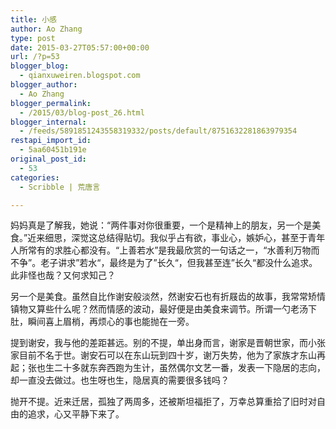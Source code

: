 ```yaml
---
title: 小感
author: Ao Zhang
type: post
date: 2015-03-27T05:57:00+00:00
url: /?p=53
blogger_blog:
  - qianxuweiren.blogspot.com
blogger_author:
  - Ao Zhang
blogger_permalink:
  - /2015/03/blog-post_26.html
blogger_internal:
  - /feeds/5891851243558319332/posts/default/8751632281863979354
restapi_import_id:
  - 5aa60451b191e
original_post_id:
  - 53
categories:
  - Scribble | 荒唐言

---
```

妈妈真是了解我，她说：“两件事对你很重要，一个是精神上的朋友，另一个是美食。”近来细思，深觉这总结得贴切。我似乎占有欲，事业心，嫉妒心，甚至于青年人所常有的求胜心都没有。“上善若水”是我最欣赏的一句话之一，“水善利万物而不争”。老子讲求”若水“，最终是为了”长久“，但我甚至连”长久“都没什么追求。此非怪也哉？又何求知己？

另一个是美食。虽然自比作谢安般淡然，然谢安石也有折屐齿的故事，我常常矫情镇物又算些什么呢？然而情感的波动，最好便是由美食来调节。所谓一勺老汤下肚，瞬间喜上眉梢，再烦心的事也能抛在一旁。

提到谢安，我与他的差距甚远。别的不提，单出身而言，谢家是晋朝世家，而小张家目前不名于世。谢安石可以在东山玩到四十岁，谢万失势，他为了家族才东山再起；张也生二十多就东奔西跑为生计，虽然偶尔文艺一番，发表一下隐居的志向，却一直没去做过。也生呀也生，隐居真的需要很多钱吗？

抛开不提。近来迁居，孤独了两周多，还被斯坦福拒了，万幸总算重拾了旧时对自由的追求，心又平静下来了。